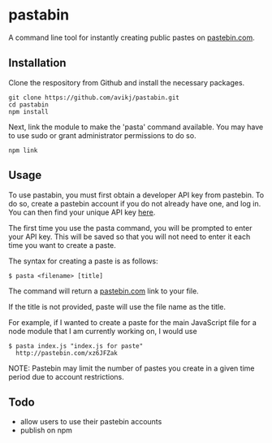 # pastabin

A command line tool for instantly creating public pastes on [pastebin.com](http://pastebin.com).

## Installation

Clone the respository from Github and install the necessary packages.

```shell
git clone https://github.com/avikj/pastabin.git
cd pastabin
npm install
```
Next, link the module to make the 'pasta' command available. You may have to use sudo or grant administrator permissions to do so.
```shell
npm link
```

## Usage

To use pastabin, you must first obtain a developer API key from pastebin. To do so, create a pastebin account if you do not already have one, and log in. You can then find your unique API key [here](http://pastebin.com/api#1). 

The first time you use the pasta command, you will be prompted to enter your API key. This will be saved so that you will not need to enter it each time you want to create a paste.

The syntax for creating a paste is as follows:
```shell
$ pasta <filename> [title]
```
The command will return a [pastebin.com](http://pastebin.com) link to your file.

If the title is not provided, paste will use the file name as the title.

For example, if I wanted to create a paste for the main JavaScript file for a node module that I am currently working on, I would use
```shell
$ pasta index.js "index.js for paste"
  http://pastebin.com/xz6JFZak
```

NOTE: Pastebin may limit the number of pastes you create in a given time period due to account restrictions.

## Todo
 * allow users to use their pastebin accounts
 * publish on npm
